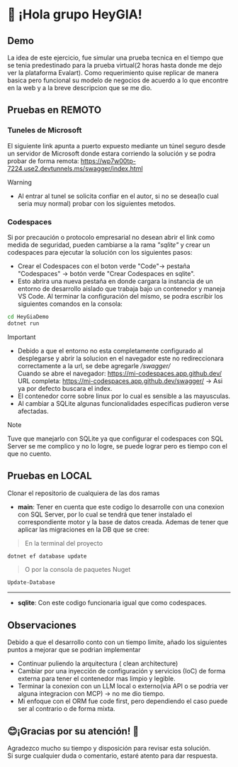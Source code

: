 # 🚀 ¡Hola grupo HeyGIA!

## Demo

La idea de este ejercicio, fue simular una prueba tecnica en el tiempo que se tenia predestinado para la prueba virtual(2 horas hasta donde me dejo ver la plataforma Evalart). Como requerimiento quise replicar de manera basica pero funcional su modelo de negocios de acuerdo a lo que encontre en la web y a la breve descripcion que se me dio.

## Pruebas en REMOTO

### Tuneles de Microsoft
El siguiente link apunta a puerto expuesto mediante un túnel seguro desde un servidor de Microsoft donde estara corriendo la solución y se podra probar de forma remota: https://wp7w00tp-7224.use2.devtunnels.ms/swagger/index.html

> [!WARNING]
> - Al entrar al tunel se solicita confiar en el autor, si no se desea(lo cual seria muy normal) probar con los siguientes metodos.

### Codespaces
Si por precaución o protocolo empresarial no desean abrir el link como medida de seguridad, pueden cambiarse a la rama _"sqlite"_ y crear un codespaces para ejecutar la solución con los siguientes pasos:

- Crear el Codespaces con el boton verde "Code"-> pestaña "Codespaces" -> botón verde "Crear Codespaces en sqlite".
- Esto abrira una nueva pestaña en donde cargara la instancia de un entorno de desarrollo aislado que trabaja bajo un contenedor y maneja VS Code. Al terminar la configuración del mismo, se podra escribir los siguientes comandos en la consola:

```bash
cd HeyGiaDemo
dotnet run
```
> [!IMPORTANT]
> - Debido a que el entorno no esta completamente configurado al desplegarse y abrir la solucion en el navegador este no redireccionara correctamente a la url, se debe agregarle _/swagger/_ 
<br>  Cuando se abre el navegador: https://mi-codespaces.app.github.dev/
<br>  URL completa: https://mi-codespaces.app.github.dev/swagger/ -> Asi ya por defecto buscara el index.
> - El contenedor corre sobre linux por lo cual es sensible a las mayusculas.
> - Al cambiar a SQLite algunas funcionalidades especificas pudieron verse afectadas.

> [!NOTE]
> Tuve que manejarlo con SQLite ya que configurar el codespaces con SQL Server se me complico y no lo logre, se puede lograr pero es tiempo con el que no cuento.

 ## Pruebas en LOCAL
Clonar el repositorio de cualquiera de las dos ramas
- **main**: Tener en cuenta que este codigo lo desarrolle con una conexion con SQL Server, por lo cual se tendrá que tener instalado el correspondiente motor y la base de datos creada. Ademas de tener que aplicar las migraciones en la DB que se cree:

> En la terminal del proyecto
 ```bash
dotnet ef database update
```

> O por la consola de paquetes Nuget
 ```bash
Update-Database
```

---
- **sqlite**: Con este codigo funcionaria igual que como codespaces.


## Observaciones
Debido a que el desarrollo conto con un tiempo limite, añado los siguientes puntos a mejorar que se podrian implementar

- Continuar puliendo la arquitectura ( clean architecture)
- Cambiar por una inyección de configuración y servicios (IoC) de forma externa para tener el contenedor mas limpio y legible.
- Terminar la conexion con un LLM local o externo(via API o se podria ver alguna integracion con MCP) -> no me dio tiempo.
- Mi enfoque con el ORM fue code first, pero dependiendo el caso puede ser al contrario o de forma mixta.

## 😊¡Gracias por su atención! 🎉

Agradezco mucho su tiempo y disposición para revisar esta solución.  
Si surge cualquier duda o comentario, estaré atento para dar respuesta.  


